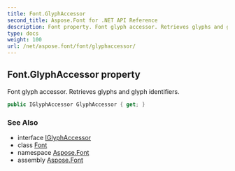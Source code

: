 ```yaml
---
title: Font.GlyphAccessor
second_title: Aspose.Font for .NET API Reference
description: Font property. Font glyph accessor. Retrieves glyphs and glyph identifiers
type: docs
weight: 100
url: /net/aspose.font/font/glyphaccessor/
---
```

## Font.GlyphAccessor property

Font glyph accessor. Retrieves glyphs and glyph identifiers.

```csharp
public IGlyphAccessor GlyphAccessor { get; }
```

### See Also

* interface [IGlyphAccessor](../../../aspose.font.glyphs/iglyphaccessor/)
* class [Font](../)
* namespace [Aspose.Font](../../../aspose.font/)
* assembly [Aspose.Font](../../../)


